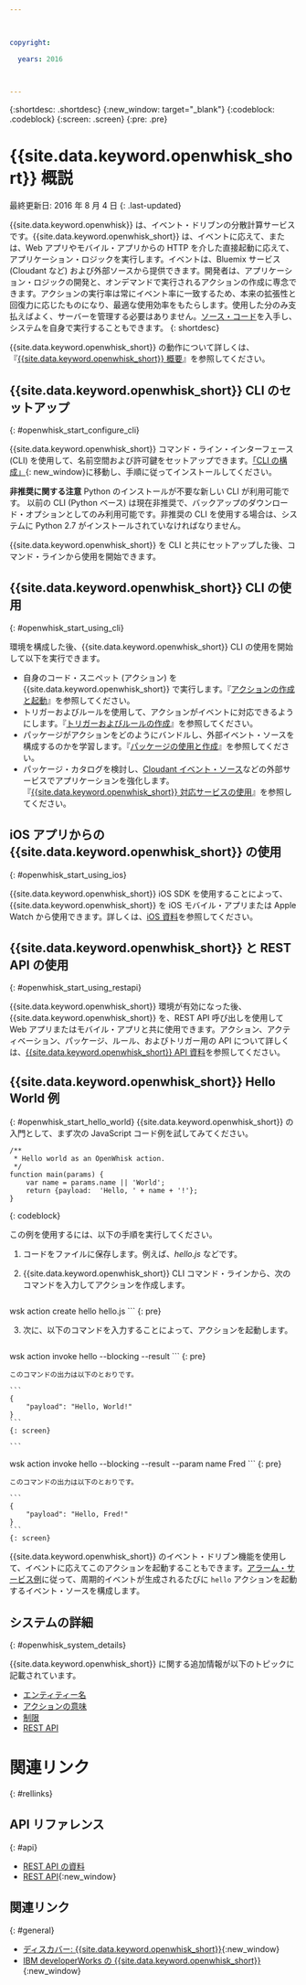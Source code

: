 ```yaml
---

 

copyright:

  years: 2016

 

---
```


{:shortdesc: .shortdesc}
{:new_window: target="_blank"}
{:codeblock: .codeblock}
{:screen: .screen}
{:pre: .pre}

# {{site.data.keyword.openwhisk_short}} 概説
最終更新日: 2016 年 8 月 4 日
{: .last-updated}

{{site.data.keyword.openwhisk}} は、イベント・ドリブンの分散計算サービスです。{{site.data.keyword.openwhisk_short}} は、イベントに応えて、または、Web アプリやモバイル・アプリからの HTTP を介した直接起動に応えて、アプリケーション・ロジックを実行します。イベントは、Bluemix サービス (Cloudant など) および外部ソースから提供できます。開発者は、アプリケーション・ロジックの開発と、オンデマンドで実行されるアクションの作成に専念できます。アクションの実行率は常にイベント率に一致するため、本来の拡張性と回復力に応じたものになり、最適な使用効率をもたらします。使用した分のみ支払えばよく、サーバーを管理する必要はありません。[ソース・コード](https://github.com/openwhisk/openwhisk)を入手し、システムを自身で実行することもできます。
{: shortdesc}

{{site.data.keyword.openwhisk_short}} の動作について詳しくは、『[{{site.data.keyword.openwhisk_short}} 概要](./openwhisk_about.html)』を参照してください。

## {{site.data.keyword.openwhisk_short}} CLI のセットアップ
{: #openwhisk_start_configure_cli}

{{site.data.keyword.openwhisk_short}} コマンド・ライン・インターフェース (CLI) を使用して、名前空間および許可鍵をセットアップできます。[「CLI の構成」](https://new-console.{DomainName}/openwhisk/cli){: new_window}に移動し、手順に従ってインストールしてください。 

**非推奨に関する注意** Python のインストールが不要な新しい CLI が利用可能です。
以前の CLI (Python ベース) は現在非推奨で、バックアップのダウンロード・オプションとしてのみ利用可能です。非推奨の CLI を使用する場合は、システムに Python 2.7 がインストールされていなければなりません。 

{{site.data.keyword.openwhisk_short}} を CLI と共にセットアップした後、コマンド・ラインから使用を開始できます。

## {{site.data.keyword.openwhisk_short}} CLI の使用 
{: #openwhisk_start_using_cli}

環境を構成した後、{{site.data.keyword.openwhisk_short}} CLI の使用を開始して以下を実行できます。

* 自身のコード・スニペット (アクション) を {{site.data.keyword.openwhisk_short}} で実行します。『[アクションの作成と起動](./openwhisk_actions.html)』を参照してください。
* トリガーおよびルールを使用して、アクションがイベントに対応できるようにします。『[トリガーおよびルールの作成](./openwhisk_triggers_rules.html)』を参照してください。
* パッケージがアクションをどのようにバンドルし、外部イベント・ソースを構成するのかを学習します。『[パッケージの使用と作成](./openwhisk_packages.html)』を参照してください。
* パッケージ・カタログを検討し、[Cloudant イベント・ソース](./openwhisk_catalog.html#openwhisk_catalog_cloudant)などの外部サービスでアプリケーションを強化します。『[{{site.data.keyword.openwhisk_short}} 対応サービスの使用](./openwhisk_catalog.html)』を参照してください。


## iOS アプリからの {{site.data.keyword.openwhisk_short}} の使用
{: #openwhisk_start_using_ios}

{{site.data.keyword.openwhisk_short}} iOS SDK を使用することによって、{{site.data.keyword.openwhisk_short}} を iOS モバイル・アプリまたは Apple Watch から使用できます。詳しくは、[iOS 資料](./openwhisk_mobile_sdk.html)を参照してください。

## {{site.data.keyword.openwhisk_short}} と REST API の使用
{: #openwhisk_start_using_restapi}

{{site.data.keyword.openwhisk_short}} 環境が有効になった後、{{site.data.keyword.openwhisk_short}} を、REST API 呼び出しを使用して Web アプリまたはモバイル・アプリと共に使用できます。アクション、アクティベーション、パッケージ、ルール、およびトリガー用の API について詳しくは、[{{site.data.keyword.openwhisk_short}} API 資料](https://new-console.{DomainName}/apidocs/98)を参照してください。

## {{site.data.keyword.openwhisk_short}} Hello World 例
{: #openwhisk_start_hello_world}
{{site.data.keyword.openwhisk_short}} の入門として、まず次の JavaScript コード例を試してみてください。

```
/**
 * Hello world as an OpenWhisk action.
 */
function main(params) {
    var name = params.name || 'World';
    return {payload:  'Hello, ' + name + '!'};
}
```
{: codeblock}

この例を使用するには、以下の手順を実行してください。

1. コードをファイルに保存します。例えば、*hello.js* などです。

2. {{site.data.keyword.openwhisk_short}} CLI コマンド・ラインから、次のコマンドを入力してアクションを作成します。

    ```
wsk action create hello hello.js
    ```
    {: pre}

3. 次に、以下のコマンドを入力することによって、アクションを起動します。

    ```
wsk action invoke hello --blocking --result
    ```
    {: pre}  

    このコマンドの出力は以下のとおりです。

    ```
    {
        "payload": "Hello, World!"
    }
    ```
    {: screen}

    ```
wsk action invoke hello --blocking --result --param name Fred
    ```
    {: pre}  

    このコマンドの出力は以下のとおりです。

    ```
    {
        "payload": "Hello, Fred!"
    }
    ```
    {: screen}

{{site.data.keyword.openwhisk_short}} のイベント・ドリブン機能を使用して、イベントに応えてこのアクションを起動することもできます。[アラーム・サービス例](./openwhisk_packages.html#openwhisk_packages_trigger)に従って、周期的イベントが生成されるたびに `hello` アクションを起動するイベント・ソースを構成します。


## システムの詳細
{: #openwhisk_system_details}

{{site.data.keyword.openwhisk_short}} に関する追加情報が以下のトピックに記載されています。

* [エンティティー名](./openwhisk_reference.html#openwhisk_entities)
* [アクションの意味](./openwhisk_reference.html#openwhisk_semantics)
* [制限](./openwhisk_reference.html#openwhisk_syslimits)
* [REST API](https://new-console.{DomainName}/apidocs/98)

# 関連リンク
{: #rellinks}

## API リファレンス
{: #api}
* [REST API の資料](./openwhisk_reference.html#openwhisk_ref_restapi)
* [REST API](https://new-console.{DomainName}/apidocs/98){:new_window}

## 関連リンク
{: #general}
* [ディスカバー: {{site.data.keyword.openwhisk_short}}](http://www.ibm.com/cloud-computing/bluemix/openwhisk/){:new_window}
* [IBM developerWorks の {{site.data.keyword.openwhisk_short}}](https://developer.ibm.com/openwhisk/){:new_window}
